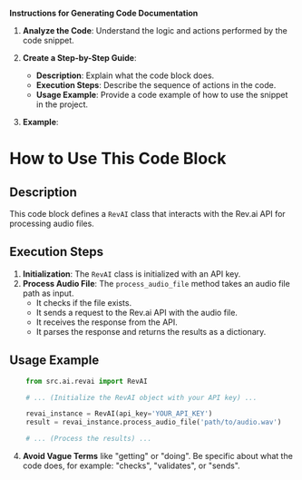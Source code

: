 **Instructions for Generating Code Documentation**

1. **Analyze the Code**: Understand the logic and actions performed by the code snippet.

2. **Create a Step-by-Step Guide**:
    - **Description**: Explain what the code block does.
    - **Execution Steps**: Describe the sequence of actions in the code.
    - **Usage Example**: Provide a code example of how to use the snippet in the project.

3. **Example**:

How to Use This Code Block
=========================================================================================

Description
-------------------------
This code block defines a `RevAI` class that interacts with the Rev.ai API for processing audio files. 

Execution Steps
-------------------------
1. **Initialization**: The `RevAI` class is initialized with an API key.
2. **Process Audio File**: The `process_audio_file` method takes an audio file path as input. 
    - It checks if the file exists.
    - It sends a request to the Rev.ai API with the audio file.
    - It receives the response from the API.
    - It parses the response and returns the results as a dictionary. 

Usage Example
-------------------------

```python
    from src.ai.revai import RevAI

    # ... (Initialize the RevAI object with your API key) ...

    revai_instance = RevAI(api_key='YOUR_API_KEY') 
    result = revai_instance.process_audio_file('path/to/audio.wav')

    # ... (Process the results) ...
```

4. **Avoid Vague Terms** like "getting" or "doing". Be specific about what the code does, for example: "checks", "validates", or "sends".